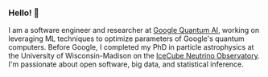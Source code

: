 ### Hello! 👋

I am a software engineer and researcher at [Google Quantum AI](https://cloud.google.com/apigee), working on leveraging ML techniques to optimize parameters of Google's quantum computers. Before Google, I completed my PhD in particle astrophysics at the University of Wisconsin-Madison on the [IceCube Neutrino Observatory](https://icecube.wisc.edu/). I'm passionate about open software, big data, and statistical inference.

<!--
**apizzuto/apizzuto** is a ✨ _special_ ✨ repository because its `README.md` (this file) appears on your GitHub profile.

Here are some ideas to get you started:

- 🔭 I’m currently working on ...
- 🌱 I’m currently learning ...
- 👯 I’m looking to collaborate on ...
- 🤔 I’m looking for help with ...
- 💬 Ask me about ...
- 📫 How to reach me: ...
- 😄 Pronouns: ...
- ⚡ Fun fact: ...
-->
